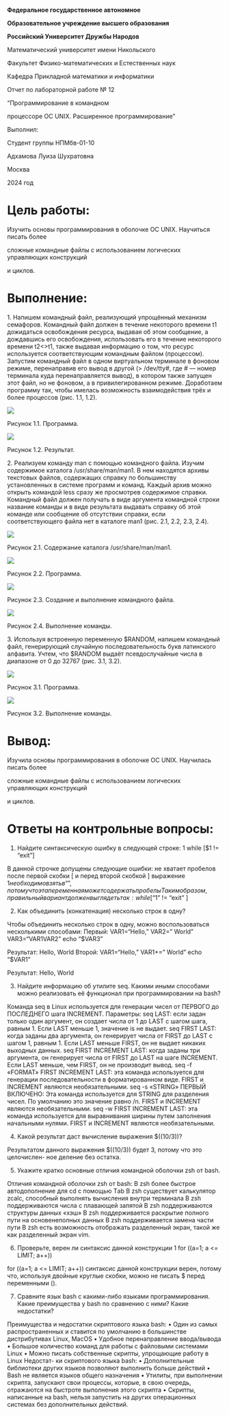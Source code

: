 ﻿**Федеральное государственное автономное**

**Образовательное учреждение высшего образования**

**Российский Университет Дружбы Народов**


Математический университет имени Никольского

Факультет Физико-математических и Естественных наук

Кафедра Прикладной математики и информатики


Отчет по лабораторной работе № 12

“Программирование в командном

процессоре ОС UNIX. Расширенное программирование”







Выполнил:

Студент группы НПМбв-01-10

Адхамова Луиза Шухратовна







Москва

2024 год
# Цель работы:

Изучить основы программирования в оболочке ОС UNIX. Научиться писать более

сложные командные файлы с использованием логических управляющих конструкций

и циклов.


# Выполнение:

1\. Напишем командный файл, реализующий упрощённый механизм семафоров. Командный файл должен в течение некоторого времени t1 дожидаться освобождения ресурса, выдавая об этом сообщение, а дождавшись его освобождения, использовать его в течение некоторого времени t2<>t1, также выдавая информацию о том, что ресурс используется соответствующим командным файлом (процессом). Запустим командный файл в одном виртуальном терминале в фоновом режиме, перенаправив его вывод в другой (> /dev/tty#, где # — номер терминала куда перенаправляется вывод), в котором также запущен этот файл, но не фоновом, а в привилегированном режиме. Доработаем программу так, чтобы имелась возможность взаимодействия трёх и более процессов (рис. 1.1, 1.2). 

![](Aspose.Words.81666524-8916-4e9d-b953-e71d9ed39f23.001.jpeg)

Рисунок 1.1. Программа.

![](Aspose.Words.81666524-8916-4e9d-b953-e71d9ed39f23.002.jpeg)

Рисунок 1.2. Результат.

2\. Реализуем команду man с помощью командного файла. Изучим содержимое каталога /usr/share/man/man1. В нем находятся архивы текстовых файлов, содержащих справку по большинству установленных в системе программ и команд. Каждый архив можно открыть командой less сразу же просмотрев содержимое справки. Командный файл должен получать в виде аргумента командной строки название команды и в виде результата выдавать справку об этой команде или сообщение об отсутствии справки, если соответствующего файла нет в каталоге man1 (рис. 2.1, 2.2, 2.3, 2.4). 

![](Aspose.Words.81666524-8916-4e9d-b953-e71d9ed39f23.003.jpeg)

Рисунок 2.1. Содержание каталога /usr/share/man/man1.

![](Aspose.Words.81666524-8916-4e9d-b953-e71d9ed39f23.004.jpeg)

Рисунок 2.2. Программа.

![](Aspose.Words.81666524-8916-4e9d-b953-e71d9ed39f23.005.jpeg)

Рисунок 2.3. Создание и выполнение командного файла.

![](Aspose.Words.81666524-8916-4e9d-b953-e71d9ed39f23.006.jpeg)

Рисунок 2.4. Выполнение команды.

3\. Используя встроенную переменную $RANDOM, напишем командный файл, генерирующий случайную последовательность букв латинского алфавита. Учтем, что $RANDOM выдаёт псевдослучайные числа в диапазоне от 0 до 32767 (рис. 3.1, 3.2).

![](Aspose.Words.81666524-8916-4e9d-b953-e71d9ed39f23.007.jpeg)

Рисунок 3.1. Программа.

![](Aspose.Words.81666524-8916-4e9d-b953-e71d9ed39f23.008.jpeg)

Рисунок 3.2. Выполнение команды.
# Вывод:

Изучила основы программирования в оболочке ОС UNIX. Научилась писать более

сложные командные файлы с использованием логических управляющих конструкций

и циклов.

# Ответы на контрольные вопросы:

1. Найдите синтаксическую ошибку в следующей строке: 1 while [$1 != “exit”]

В данной строчке допущены следующие ошибки: не хватает пробелов после первой скобки [ и перед второй скобкой ] выражение $1 необходимо взять в “”, потому что эта переменная может содержать пробелы Таким образом, правильный вариант должен выглядеть так: while [ “$1” != “exit” ]

2. Как объединить (конкатенация) несколько строк в одну?

Чтобы объединить несколько строк в одну, можно воспользоваться несколькими способами: Первый: VAR1=“Hello,” VAR2=” World” VAR3=“VAR1VAR2” echo “$VAR3”

Результат: Hello, World Второй: VAR1=“Hello,” VAR1+=” World” echo “$VAR1”

Результат: Hello, World

3. Найдите информацию об утилите seq. Какими иными способами можно реализовать её функционал при программировании на bash?

Команда seq в Linux используется для генерации чисел от ПЕРВОГО до ПОСЛЕДНЕГО шага INCREMENT. Параметры: seq LAST: если задан только один аргумент, он создает числа от 1 до LAST с шагом шага, равным 1. Если LAST меньше 1, значение is не выдает. seq FIRST LAST: когда заданы два аргумента, он генерирует числа от FIRST до LAST с шагом 1, равным 1. Если LAST меньше FIRST, он не выдает никаких выходных данных. seq FIRST INCREMENT LAST: когда заданы три аргумента, он генерирует числа от FIRST до LAST на шаге INCREMENT. Если LAST меньше, чем FIRST, он не производит вывод. seq -f «FORMAT» FIRST INCREMENT LAST: эта команда используется для генерации последовательности в форматированном виде. FIRST и INCREMENT являются необязательными. seq -s «STRING» ПЕРВЫЙ ВКЛЮЧЕНО: Эта команда используется для STRING для разделения чисел. По умолчанию это значение равно /n. FIRST и INCREMENT являются необязательными. seq -w FIRST INCREMENT LAST: эта команда используется для выравнивания ширины путем заполнения начальными нулями. FIRST и INCREMENT являются необязательными.

4. Какой результат даст вычисление выражения $((10/3))?

Результатом данного выражения $((10/3)) будет 3, потому что это целочислен- ное деление без остатка.

5. Укажите кратко основные отличия командной оболочки zsh от bash.

Отличия командной оболочки zsh от bash: В zsh более быстрое автодополнение для cd с помощью Тab В zsh существует калькулятор zcalc, способный выполнять вычисления внутри терминала В zsh поддерживаются числа с плавающей запятой В zsh поддерживаются структуры данных «хэш» В zsh поддерживается раскрытие полного пути на основенеполных данных В zsh поддерживается замена части пути В zsh есть возможность отображать разделенный экран, такой же как разделенный экран vim.

6. Проверьте, верен ли синтаксис данной конструкции 1 for ((a=1; a <= LIMIT; a++))

for ((a=1; a <= LIMIT; a++)) синтаксис данной конструкции верен, потому что, используя двойные круглые скобки, можно не писать $ перед переменными ().

7. Сравните язык bash с какими-либо языками программирования. Какие преимущества у bash по сравнению с ними? Какие недостатки?

Преимущества и недостатки скриптового языка bash: • Один из самых распространенных и ставится по умолчанию в большинстве дистрибутивах Linux, MacOS • Удобное перенаправление ввода/вывода • Большое количество команд для работы с файловыми системами Linux • Можно писать собственные скрипты, упрощающие работу в Linux Недостат- ки скриптового языка bash: • Дополнительные библиотеки других языков позволяют выполнить больше действий • Bash не является языков общего назначения • Утилиты, при выполнении скрипта, запускают свои процессы, которые, в свою очередь, отражаются на быстроте выполнения этого скрипта • Скрипты, написанные на bash, нельзя запустить на других операционных системах без дополнительных действий.

